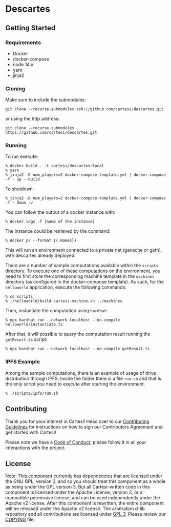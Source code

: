# Descartes

## Getting Started

### Requirements

- Docker
- docker-compose
- node 14.x
- yarn
- jinja2

### Cloning

Make sure to include the submodules:
```
git clone --recurse-submodules ssh://github.com/cartesi/descartes.git
```
or using the http address:
```
git clone --recurse-submodules https://github.com/cartesi/descartes.git
```

### Running

To run execute:
```
% docker build . -t cartesi/descartes:local
% yarn
% jinja2 -D num_players=2 docker-compose-template.yml | docker-compose -f - up --build
```

To shutdown:
```
% jinja2 -D num_players=2 docker-compose-template.yml | docker-compose -f - down -v
```

You can follow the output of a docker instance with:
```
% docker logs -f [name of the instance]
```
The instance could be retrieved by the command:
```
% docker ps --format {{.Names}}
```

This will run an environment connected to a private net (ganache or geth), with descartes already deployed.

There are a number of sample computations available within the `scripts` directory. To execute one of these computations on the environment, you need to first store the corresponding machine template in the `machines` directory (as configured in the docker-compose template). As such, for the `helloworld` application, execute the following commands:
```
% cd scripts
% ./helloworld/build-cartesi-machine.sh ../machines
```

Then, instantiate the computation using `hardhat`:
```
% npx hardhat run --network localhost --no-compile helloworld/instantiate.ts
```

After that, it will possible to query the computation result running the `getResult.ts` script:
```
% npx hardhat run --network localhost --no-compile getResult.ts
```
### IPFS Example
  
  Among the sample computations, there is an example of usage of drive distribution through IPFS. Inside the folder there is a file `run.sh` and that is the only script you need to execute after starting the environment.

  ```
  % ./scripts/ipfs/run.sh
  ```
  

## Contributing

Thank you for your interest in Cartesi! Head over to our [Contributing Guidelines](CONTRIBUTING.md) for instructions on how to sign our Contributors Agreement and get started with Cartesi!

Please note we have a [Code of Conduct](CODE_OF_CONDUCT.md), please follow it in all your interactions with the project.

## License

Note: This component currently has dependencies that are licensed under the GNU GPL, version 3, and so you should treat this component as a whole as being under the GPL version 3. But all Cartesi-written code in this component is licensed under the Apache License, version 2, or a compatible permissive license, and can be used independently under the Apache v2 license. After this component is rewritten, the entire component will be released under the Apache v2 license.
The arbitration d-lib repository and all contributions are licensed under
[GPL 3](https://www.gnu.org/licenses/gpl-3.0.en.html). Please review our [COPYING](COPYING) file.
